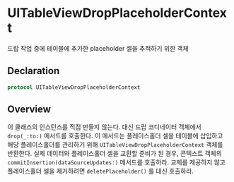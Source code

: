 # UITableViewDropPlaceholderContext

드랍 작업 중에 테이블에 추가한 placeholder 셀을 추적하기 위한 객체

## Declaration

```swift
protocol UITableViewDropPlaceholderContext
```

## Overview

이 클래스의 인스턴스를 직접 만들지 않는다. 대신 드랍 코디네이터 객체에서 `drop(_:to:)` 메서드를 호출한다. 이 메서드는 플레이스홀더 셀을 테이블에 삽입하고 해당 플레이스홀더를 관리하기 위해 `UITableViewDropPlaceholderContext` 객체를 반환한다. 실제 데이터와 플레이스홀더 셀을 교환할 준비가 된 경우, 콘텍스트 객체의 `commitInsertion(dataSourceUpdates:)` 메서드를 호출하라. 교체를 제공하지 않고 플레이스홀더 셀을 제거하려면 `deletePlaceholder()` 를 대신 호출하라.

